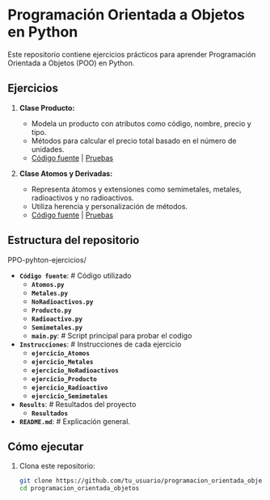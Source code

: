 # Programación Orientada a Objetos en Python

Este repositorio contiene ejercicios prácticos para aprender Programación Orientada a Objetos (POO) en Python. 

## Ejercicios
1. **Clase Producto:**
   - Modela un producto con atributos como código, nombre, precio y tipo.
   - Métodos para calcular el precio total basado en el número de unidades.
   - [Código fuente](src/producto.py) | [Pruebas](tests/test_producto.py)

2. **Clase Atomos y Derivadas:**
   - Representa átomos y extensiones como semimetales, metales, radioactivos y no radioactivos.
   - Utiliza herencia y personalización de métodos.
   - [Código fuente](src/atomos.py) | [Pruebas](tests/test_atomos.py)

## Estructura del repositorio
PPO-pyhton-ejercicios/
- **`Código fuente`**:      # Código utilizado
   - **`Atomos.py`**
   - **`Metales.py`**
   - **`NoRadioactivos.py`**
   - **`Producto.py`**
   - **`Radioactivo.py`**
   - **`Semimetales.py`**
   - **`main.py`**:      # Script principal para probar el codigo 
- **`Instrucciones`**:      # Instrucciones de cada ejercicio
   - **`ejercicio_Atomos`**
   - **`ejercicio_Metales`**
   - **`ejercicio_NoRadioactivos`**
   - **`ejercicio_Producto`**
   - **`ejercicio_Radioactivo`**
   - **`ejercicio_Semimetales`**
- **`Results`**:      # Resultados del proyecto
   - **`Resultados`**
- **`README.md`**:      # Explicación general.

## Cómo ejecutar
1. Clona este repositorio:
   ```bash
   git clone https://github.com/tu_usuario/programacion_orientada_objetos.git
   cd programacion_orientada_objetos
